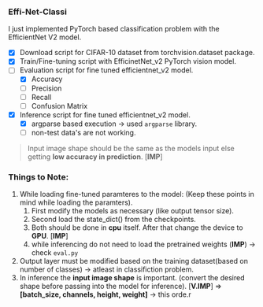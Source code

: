 ### Effi-Net-Classi
I just implemented PyTorch based classification problem with the EfficientNet V2 model.

- [X] Download script for CIFAR-10 dataset from torchvision.dataset package.
- [X] Train/Fine-tuning script with EfficinetNet_v2 PyTorch vision model.
- [ ] Evaluation script for fine tuned efficientnet_v2 model.
  - [X] Accuracy
  - [ ] Precision
  - [ ] Recall
  - [ ] Confusion Matrix
- [X] Inference script for fine tuned efficientnet_v2 model.
  - [X] argparse based execution -> used `argparse` library.
  - [ ] non-test data's are not working.

> Input image shape should be the same as the models input else getting **low accuracy in prediction**. [**IMP**]

### Things to Note:
1. While loading fine-tuned paramteres to the model: (Keep these points in mind while loading the paramters).
   1. First modify the models as necessary (like output tensor size).
   2. Second load the state_dict() from the checkpoints.
   3. Both should be done in **cpu** itself. After that change the device to **GPU**. [**IMP**] 
   4. while inferencing do not need to load the pretrained weights (**IMP**) -> check `eval.py`
2. Output layer must be modified based on the training dataset(based on number of classes) -> atleast in classifiction problem.
3. In inference the **input image shape** is important. (convert the desired shape before passing into the model for inference). [**V.IMP**] => **[batch_size, channels, height, weight]** -> this orde.r